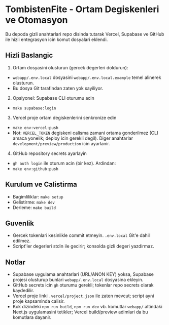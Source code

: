 # TombistenFite - Ortam Degiskenleri ve Otomasyon

Bu depoda gizli anahtarlari repo disinda tutarak Vercel, Supabase ve GitHub ile hizli entegrasyon icin komut dosyalari eklendi.

## Hizli Baslangic

1) Ortam dosyasini olusturun (gercek degerleri doldurun):
- `webapp/.env.local` dosyasini `webapp/.env.local.example` temel alinerek olusturun.
- Bu dosya Git tarafindan zaten yok sayiliyor.

2) Opsiyonel: Supabase CLI oturumu acin
- `make supabase:login`

3) Vercel proje ortam degiskenlerini senkronize edin
- `make env:vercel:push`
- Not: `VERCEL_TOKEN` degiskeni calisma zamani ortama gonderilmez (CLI amaca yonelik; deploy icin gerekli degil). Diger anahtarlar `development/preview/production` icin ayarlanir.

4) GitHub repository secrets ayarlayin
- `gh auth login` ile oturum acin (bir kez). Ardindan:
- `make env:github:push`

## Kurulum ve Calistirma
- Bagimliliklar: `make setup`
- Gelistirme: `make dev`
- Derleme: `make build`

## Guvenlik
- Gercek tokenlari kesinlikle commit etmeyin. `.env.local` Git'e dahil edilmez.
- Script'ler degerleri stdin ile gecirir; konsolda gizli degeri yazdirmaz.

## Notlar
- Supabase uygulama anahtarlari (URL/ANON KEY) yoksa, Supabase projesi olusturup bunlari `webapp/.env.local` dosyasina ekleyin.
- GitHub secrets icin `gh` oturumu gerekli; tokenlar repo secrets olarak kaydedilir.
- Vercel proje linki `.vercel/project.json` ile zaten mevcut; script ayni proje kapsaminda calisir.
- Kok dizindeki `npm run build`, `npm run dev` vb. komutlar `webapp/` altindaki Next.js uygulamasini tetikler; Vercel build/preview adimlari da bu komutlara dayanir.
